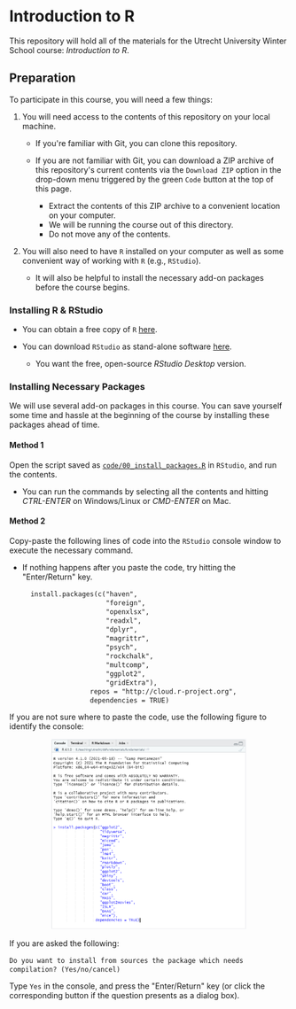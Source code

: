# Introduction to R

This repository will hold all of the materials for the Utrecht University Winter 
School course: *Introduction to R*.

## Preparation

To participate in this course, you will need a few things:

1. You will need access to the contents of this repository on your local machine.

   - If you're familiar with Git, you can clone this repository.
   - If you are not familiar with Git, you can download a ZIP archive of this 
	 repository's current contents via the `Download ZIP` option in the drop-down 
	 menu triggered by the green `Code` button at the top of this page.

      - Extract the contents of this ZIP archive to a convenient location on 
		your computer.
	  - We will be running the course out of this directory.
	  - Do not move any of the contents.
	  
2. You will also need to have `R` installed on your computer as well as some 
   convenient way of working with `R` (e.g., `RStudio`).
   
   - It will also be helpful to install the necessary add-on packages before the 
	 course begins.
   
### Installing R & RStudio

- You can obtain a free copy of `R` [here](https://cran.r-project.org). 
- You can download `RStudio` as stand-alone software [here](https://www.rstudio.com/products/rstudio/download/#download). 

  - You want the free, open-source *RStudio Desktop* version.

### Installing Necessary Packages

We will use several add-on packages in this course. You can save yourself some 
time and hassle at the beginning of the course by installing these packages 
ahead of time.

#### Method 1

Open the script saved as [`code/00_install_packages.R`](code/00_install_packages.R)
in `RStudio`, and run the contents.

- You can run the commands by selecting all the contents and hitting *CTRL-ENTER* 
on Windows/Linux or *CMD-ENTER* on Mac.

#### Method 2

Copy-paste the following lines of code into the `RStudio` console window to 
execute the necessary command.

- If nothing happens after you paste the code, try hitting the "Enter/Return" 
key.

        install.packages(c("haven",
                           "foreign",
						   "openxlsx",
						   "readxl",
						   "dplyr",
						   "magrittr",
						   "psych",
						   "rockchalk",
						   "multcomp",
						   "ggplot2",
						   "gridExtra"),
					   repos = "http://cloud.r-project.org",
					   dependencies = TRUE)

If you are not sure where to paste the code, use the following figure to 
identify the console:

<center>
  <img src="images/console.png" alt="HTML5 Icon" width = 70%>
</center>

If you are asked the following:

	Do you want to install from sources the package which needs 
    compilation? (Yes/no/cancel)

Type `Yes` in the console, and press the "Enter/Return" key (or click the 
corresponding button if the question presents as a dialog box). 
